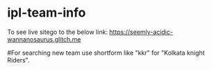 # ipl-team-info
To see live sitego to the below link:
https://seemly-acidic-wannanosaurus.glitch.me

#For searching new team use shortform like "kkr" for "Kolkata knight Riders".
